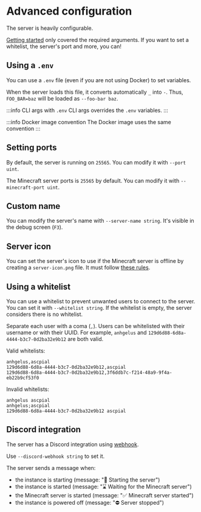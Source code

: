 # Advanced configuration

The server is heavily configurable.

[Getting started](/getting-started) only covered the required arguments.
If you want to set a whitelist, the server's port and more, you can!

## Using a `.env`

You can use a `.env` file (even if you are not using Docker) to set variables.

When the server loads this file, it converts automatically `_` into `-`.
Thus, `FOO_BAR=baz` will be loaded as `--foo-bar baz`.

:::info CLI args with `.env`
CLI args overrides the `.env` variables.
:::

:::info Docker image convention
The Docker image uses the same convention
:::

## Setting ports

By default, the server is running on `25565`.
You can modify it with `--port uint`.

The Minecraft server ports is `25565` by default.
You can modify it with `--minecraft-port uint`.

## Custom name

You can modify the server's name with `--server-name string`.
It's visible in the debug screen (`F3`).

## Server icon

You can set the server's icon to use if the Minecraft server is offline by creating a `server-icon.png` file.
It must follow [these rules](https://minecraft.wiki/w/Tutorial:Server_maintenance#Setting_the_server's_icon).

## Using a whitelist

You can use a whitelist to prevent unwanted users to connect to the server.
You can set it with `--whitelist string`.
If the whitelist is empty, the server considers there is no whitelist.

Separate each user with a coma (`,`).
Users can be whitelisted with their username or with their UUID.
For example, `anhgelus` and `129d6d88-6d8a-4444-b3c7-0d2ba32e9b12` are both valid.

Valid whitelists:
```
anhgelus,ascpial
129d6d88-6d8a-4444-b3c7-0d2ba32e9b12,ascpial
129d6d88-6d8a-4444-b3c7-0d2ba32e9b12,3f6ddb7c-f214-48a9-9f4a-eb22b9cf53f0
```

Invalid whitelists:
```
anhgelus ascpial
anhgelus;ascpial
129d6d88-6d8a-4444-b3c7-0d2ba32e9b12 ascpial
```

## Discord integration

The server has a Discord integration using [webhook](https://support.discord.com/hc/en-us/articles/228383668-Intro-to-Webhooks).

Use `--discord-webhook string` to set it.

The server sends a message when:
- the instance is starting (message: ":arrows_counterclockwise: Starting the server")
- the instance is started (message: ":hourglass: Waiting for the Minecraft server")
- the Minecraft server is started (message: ":white_check_mark: Minecraft server started")
- the instance is powered off (message: ":no_entry: Server stopped")
